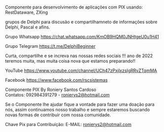 Componente para desenvolvimento de aplicações com PIX usando: RestDataware, ZXing
	
grupos de Delphi para discusão e compartilhamneto de informações sobre Delphi, Pascal e afins.

Grupo Whatsapp
https://chat.whatsapp.com/KmOB9HQM0JNHtgeU0u1H41

Grupo Telegram
https://t.me/DelphiBeginner
	
Curta, compartilhe e se increva nas nossas redes sociais !!!
ano de 2022 teremos muita, mas muita coisa nova que estamos preparando!!

YouTube
https://www.youtube.com/channel/UCh47zPxjlxzsIgRRvZTqmMA

Facebook
https://www.facebook.com/rscsistemas
	
	
Componente PIX
	By  Roniery Santos Cardoso  
	Contatos:  092984391279 - ronierys2@hotmail.com
	
Se o Componente lhe ajudar fique a vontade para fazer uma doação para nós, assim continuamos nosso trabalho e sempre estaremos buscando novas formas de contribuir com nossa comunidade.

Chave Pix para Contribuíção: E-MAIL: ronierys2@hotmail.com

